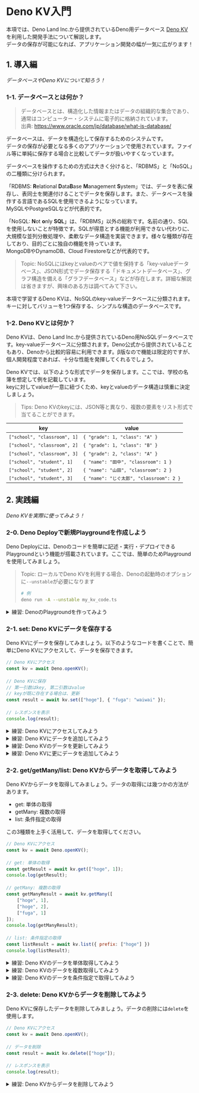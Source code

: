 # Deno KV入門

本項では、Deno Land Inc.から提供されているDeno用データベース [Deno KV](https://deno.com/kv) を利用した開発手法について解説します。  
データの保存が可能になれば、アプリケーション開発の幅が一気に広がります！

## 1. 導入編

*データベースやDeno KVについて知ろう！*

### 1-1. データベースとは何か？

> データベースとは、構造化した情報またはデータの組織的な集合であり、通常はコンピューター・システムに電子的に格納されています。  
> 出典: https://www.oracle.com/jp/database/what-is-database/

データベースは、データを構造化して保存するためのシステムです。  
データの保存が必要となる多くのアプリケーションで使用されています。ファイル等に単純に保存する場合と比較してデータが扱いやすくなっています。

データベースを操作するための方式は大きく分けると、「RDBMS」と「NoSQL」の二種類に分けられます。

「RDBMS: **R**elational **D**ata**B**ase **M**anagement **S**ystem」では、データを表に保存し、表同士を関連付けることでデータを保存します。また、データベースを操作する言語であるSQLを使用できるようになっています。  
MySQLやPostgreSQLなどが代表的です。

「NoSQL: **N**ot **o**nly **SQL**」は、「RDBMS」以外の総称です。名前の通り、SQLを使用しないことが特徴です。SQLが得意とする機能が利用できない代わりに、大規模な並列分散処理や、柔軟なデータ構造を実装できます。様々な種類が存在しており、目的ごとに独自の機能を持っています。  
MongoDBやDynamoDB、Cloud Firestoreなどが代表的です。

> Topic: NoSQLにはkeyとvalueのペアで値を保持する「key-valueデータベース」、JSON形式でデータ保存する「ドキュメントデータベース」、グラフ構造を備える「グラフデータベース」などが存在します。詳細な解説は省きますが、興味のある方は調べてみて下さい。

本項で学習するDeno KVは、NoSQLのkey-valueデータベースに分類されます。  
キーに対してバリューを1つ保存する、シンプルな構造のデータベースです。

### 1-2. Deno KVとは何か？

Deno KVは、Deno Land Inc.から提供されているDeno用NoSQLデータベースです。key-valueデータベースに分類されます。Deno公式から提供されていることもあり、Denoから比較的容易に利用できます。β版なので機能は限定的ですが、個人開発程度であれば、十分な性能を発揮してくれるでしょう。

Deno KVでは、以下のような形式でデータを保存します。ここでは、学校の名簿を想定して例を記載しています。  
keyに対してvalueが一意に紐づくため、keyとvalueのデータ構造は慎重に決定しましょう。

> Tips: Deno KVのkeyには、JSON等と異なり、複数の要素をリスト形式で当てることができます。

| key | value |
| -- | -- |
| `["school", "classroom", 1]` | `{ "grade": 1, "class": "A" }` |
| `["school", "classroom", 2]` | `{ "grade": 1, "class": "B" }` |
| `["school", "classroom", 3]` | `{ "grade": 2, "class": "A" }` |
| `["school", "student", 1]` | `{ "name": "田中", "classroom": 1 }` |
| `["school", "student", 2]` | `{ "name": "山田", "classroom": 2 }` |
| `["school", "student", 3]` | `{ "name": "じぐ太郎", "classroom": 2 }` |

## 2. 実践編

*Deno KVを実際に使ってみよう！*

### 2-0. Deno Deployで新規Playgroundを作成しよう

Deno Deployには、Denoのコードを簡単に記述・実行・デプロイできるPlaygroundという機能が搭載されています。ここでは、簡単のためPlaygroundを使用してみましょう。

> Topic: ローカルでDeno KVを利用する場合、Denoの起動時のオプションに`--unstable`が必要になります
> ```sh
> # 例
> deno run -A --unstable my_kv_code.ts
> ```

<details>
<summary>練習: DenoのPlaygroundを作ってみよう</summary>

1. [Deno Deploy](https://deno.com/deploy)にログインします

2. ページ右側の「New Playground」をクリックします
![](./imgs/201_create_play_ground.png)

3. 以下のような画面が開けばOKです
![](./imgs/202_empty_play_ground.png)

4. 画面左側のコードを以下のように書き換えて、「Media Type」をTSからJSに変更して、「Save & Deploy」をクリックします

```js
Deno.serve(async(req) => {
    return new Response("Hello Deno");
});
```

5. 画面右側のブラウザが書き換わればOKです

6. [Deno Deployのホーム画面](https://dash.deno.com/account/overview)を開き、作成したアプリケーションを開きます

7. 以下のような画面が開けばOKです。この画面を（ここでは便宜上）Project画面と呼びます
![](./imgs/203_play_ground_dashboard.png)

</details>

### 2-1. set: Deno KVにデータを保存する

Deno KVにデータを保存してみましょう。以下のようなコードを書くことで、簡単にDeno KVにアクセスして、データを保存できます。

```js
// Deno KVにアクセス
const kv = await Deno.openKV();

// Deno KVに保存
// 第一引数はkey, 第二引数はvalue
// keyが既に存在する場合は、更新
const result = await kv.set(["hoge"], { "fuga": "waiwai" });

// レスポンスを表示
console.log(result);
```

<details>
<summary>練習: Deno KVにアクセスしてみよう</summary>

1. Deno KVにアクセスするコードを書き加えます

```diff
Deno.serve(async(req) => {
+   const kv = await Deno.openKv();
+   console.log(kv);

    return new Response("Hello Deno");
});
```

2. 「Save & Deploy」をクリックして、ログに「Kv {}」と表示されていることを確認します

</details>

<details>
<summary>練習: Deno KVにデータを追加してみよう</summary>

1. Deno KVにデータを保存するコードを書き加えます。ここでは、簡単のためkeyは固定しておきます

```diff
Deno.serve(async(req) => {
    const kv = await Deno.openKv();
    console.log(kv);

+   const key = ["student", 1];
+   const value = {
+       name: "山田"
+   };
+   const result = await kv.set(key, value);
+   console.log(result);

    return new Response("Hello Deno");
});
```

2. 「Save & Deploy」をクリックして、ログに保存ログが表示されていることを確認します

3. Deno DeployのProject画面から、Deno KVに保存された値を確認します

4. 以下のようになっていたらOKです
![](./imgs/205_kv_tab.png)
![](./imgs/206_kv_data_viewer.png)

</details>

<details>
<summary>練習: Deno KVのデータを更新してみよう</summary>

1. Deno KVのデータを更新するようにコードを書き換えます。先程書き込んだkeyを指定して更新します

```diff
Deno.serve(async(req) => {
    const kv = await Deno.openKv();
    console.log(kv);

    const key = ["student", 1];
    const value = {
-       name: "山田"
+       name: "高橋"
    };
    const result = await kv.set(key, value);
    console.log(result);

    return new Response("Hello Deno");
});
```

2. 「Save & Deploy」をクリックして、ログに保存ログが表示されていることを確認します

3. Deno DeployのProject画面から、Deno KVの更新された値を確認します

</details>

<details>
<summary>練習: Deno KVに更にデータを追加してみよう</summary>

1. 後のために、Deno KVに更にデータを追加しておきます

```diff
Deno.serve(async(req) => {
    const kv = await Deno.openKv();
    console.log(kv);

    const key = ["student", 1];
    const value = {
        name: "高橋"
    };
    const result = await kv.set(key, value);
    console.log(result);
+
+   await kv.set(["student", 2], { name: "佐藤" });
+   await kv.set(["student", 3], { name: "鈴木" });
+   await kv.set(["student", 4], { name: "じぐ太郎" });
+   await kv.set(["teacher", 1], { name: "じぐ先生" });
+   await kv.set(["teacher", 2], { name: "じぇいぴー先生" });

    return new Response("Hello Deno");
});
```

2. 「Save & Deploy」をクリックして、ログに保存ログが表示されていることを確認します

3. Deno DeployのProject画面から、Deno KVの更新された値を確認します

</details>

### 2-2. get/getMany/list: Deno KVからデータを取得してみよう

Deno KVからデータを取得してみましょう。データの取得には幾つかの方法があります。

- get: 単体の取得
- getMany: 複数の取得
- list: 条件指定の取得

この3種類を上手く活用して、データを取得してください。

```js
// Deno KVにアクセス
const kv = await Deno.openKV();

// get: 単体の取得
const getResult = await kv.get(["hoge", 1]);
console.log(getResult);

// getMany: 複数の取得
const getManyResult = await kv.getMany([
    ["hoge", 1],
    ["hoge", 2],
    ["fuga", 1]
]);
console.log(getManyResult);

// list: 条件指定の取得
const listResult = await kv.list({ prefix: ["hoge"] })
console.log(listResult);
```

<details>
<summary>練習: Deno KVのデータを単体取得してみよう</summary>

1. `get`では、取得したいkeyだけを指定します。ここでは、`key: ["student", 1]`のデータを取得してみましょう

```diff
Deno.serve(async(req) => {
    const kv = await Deno.openKv();
    console.log(kv);

    // ...
    await kv.set(["teacher", 2], { name: "じぇいぴー先生" });
+
+   const getResult = await kv.get(["student", 1]);
+   console.log("get_result: ", getResult);

    return new Response("Hello Deno");
});
```

2. 「Save & Deploy」をクリックして、ログに取得された値が出力されるのを確認します

</details>

<details>
<summary>練習: Deno KVのデータを複数取得してみよう</summary>

1. `getMany`では、取得したいkeyを全て指定します。ここでは、`key: ["student", 1]~["student", 4]`のデータを取得してみましょう

```diff
Deno.serve(async(req) => {
    const kv = await Deno.openKv();
    console.log(kv);

    // ...
    console.log("get_result: ", getResult);
+
+   const getManyResult = await kv.getMany([
+       ["student", 1],
+       ["student", 2],
+       ["student", 3],
+       ["student", 4],
+   ]);
+   console.log("get_many_result: ", getManyResult);

    return new Response("Hello Deno");
});
```

2. 「Save & Deploy」をクリックして、ログに取得された値が出力されるのを確認します

</details>

<details>
<summary>練習: Deno KVのデータを条件指定で取得してみよう</summary>

1. `list`では、取得したいkeyの条件を指定します。ここでは、`prefix`を使用して`"teacher"`のデータを全て取得してみましょう

```diff
Deno.serve(async(req) => {
    const kv = await Deno.openKv();
    console.log(kv);

    // ...
    console.log("get_many_result: ", getManyResult);
+
+   // イテレーターが作成される
+   const teacherIterator = kv.list({
+       prefix: ["teacher"],
+   });
+   // ループしながらDeno KVに問い合わせるので、forループにawaitを付ける
+   for await (const teacherItem of teacherIterator) {
+       console.log("teacher_item: ", teacherItem);
+   }

    return new Response("Hello Deno");
});
```

2. 「Save & Deploy」をクリックして、ログに取得された値が出力されるのを確認します

3. `list`では、範囲指定のデータを取得することもできます。`key: ["student", 1]~["student", 2]`のデータを取得してみましょう

```diff
Deno.serve(async(req) => {
    const kv = await Deno.openKv();
    console.log(kv);

    // ...
        console.log("teacher_item: ", teacherItem);
    }
+
+   // start以上end未満の値が検索対象になるので、["student", 1] ~ ["student", 2]を取得したい場合、endには["student", 3]を指定する
+   // `start` <= 検索対象 < `end`
+   const studentIterator = kv.list({
+       start: ["student", 1],
+       end: ["student", 3],
+   });
+   for await (const studentItem of studentIterator) {
+       console.log("student_item: ", studentItem);
+   }

    return new Response("Hello Deno");
});
```

4. 「Save & Deploy」をクリックして、ログに取得された値が出力されるのを確認します

</details>

### 2-3. delete: Deno KVからデータを削除してみよう

Deno KVに保存したデータを削除してみましょう。データの削除には`delete`を使用します。

```js
// Deno KVにアクセス
const kv = await Deno.openKV();

// データを削除
const result = await kv.delete(["hoge"]);

// レスポンスを表示
console.log(result);
```

<details>
<summary>練習: Deno KVからデータを削除してみよう</summary>

1. Deno KVのデータを削除するコードを書き加えます。`key: ["student", 1]`を削除してみましょう

```diff
Deno.serve(async(req) => {
    const kv = await Deno.openKv();
    console.log(kv);

    // ...
       console.log("student_item: ", studentItem);
    }
+
+   // データを削除
+   await kv.delete(["student", 1]);

    return new Response("Hello Deno");
});
```

2. 「Save & Deploy」をクリックします

3. Deno DeployのProject画面から、Deno KVの値が削除されていることを確認します

</details>

<!--
## 3. 補足編

*Deno KVのデータを、管理画面から見てみよう！*
-->